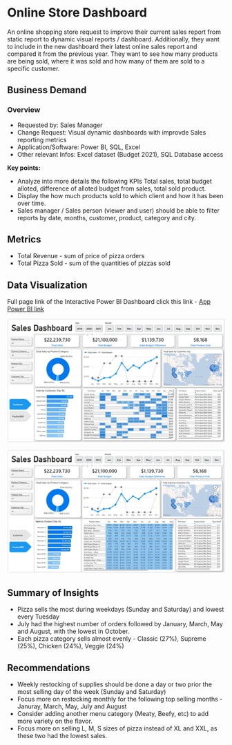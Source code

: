 # Online Store Dashboard

An online shopping store request to improve their current sales report from static report to dynamic visual reports / dashboard. Additionally, they want to include in the new dashboard their latest online sales report and compared it from the previous year. They want to see how many products are being sold, where it was sold and how many of them are sold to a specific customer.

## Business Demand 

### Overview

- Requested by: Sales Manager
- Change Request: Visual dynamic dashboards with improvde Sales reporting metrics
- Application/Software: Power BI, SQL, Excel
- Other relevant Infos: Excel dataset (Budget 2021), SQL Database access

<b>Key points:</b>
- Analyze into more details the following KPIs Total sales, total budget alloted, difference of alloted budget from sales, total sold product.
- Display the how much products sold to which client and how it has been over time.
- Sales manager / Sales person (viewer and user) should be able to filter reports by date, months, customer, product, category and city.
  

## Metrics
- Total Revenue - sum of price of pizza orders
- Total Pizza Sold - sum of the quantities of pizzas sold 

## Data Visualization
Full page link of the Interactive Power BI Dashboard click this link - [App Power BI link](https://app.powerbi.com/reportEmbed?reportId=ab86eeef-e986-4a47-ba2d-28199c7f2942&autoAuth=true&ctid=a4e78b81-874a-4832-88f0-12bd163108f4)

![OnlineStoreDB](OnlineStoreDashboard_SS.PNG)

![OnlineStoreDB2](OnlineStoreDashboard2_SS.PNG)


## Summary of Insights

  - Pizza sells the most during weekdays (Sunday and Saturday) and lowest every Tuesday
  - July had the highest number of orders followed by January, March, May and August, with the lowest in October.
  - Each pizza category sells almost evenly - Classic (27%), Supreme (25%), Chicken (24%), Veggie (24%)


## Recommendations

  - Weekly restocking of supplies should be done a day or two prior the most selling day of the week (Sunday and Saturday)
  - Focus more on restocking monthly for the following top selling months - Januray, March, May, July and August
  - Consider adding another menu category (Meaty, Beefy, etc) to add more variety on the flavor.
  - Focus more on selling L, M, S sizes of pizza instead of XL and XXL, as these two had the lowest sales.

